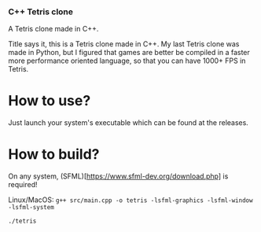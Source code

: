 ### C++ Tetris clone
A Tetris clone made in C++.

Title says it, this is a Tetris clone made in C++.
My last Tetris clone was made in Python, but I figured
that games are better be compiled in a faster more
performance oriented language, so that you can have
1000+ FPS in Tetris.

# How to use?
Just launch your system's executable which can be found
at the releases.

# How to build?
On any system, (SFML)[https://www.sfml-dev.org/download.php] is required!

Linux/MacOS:
`g++ src/main.cpp -o tetris -lsfml-graphics -lsfml-window -lsfml-system`

`./tetris`
